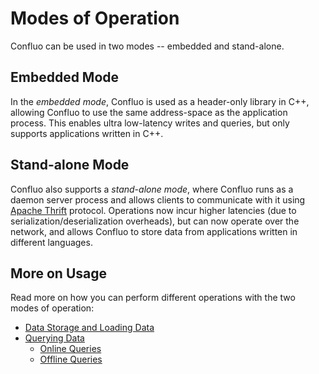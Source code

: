 # Modes of Operation

Confluo can be used in two modes -- embedded and stand-alone. 

## Embedded Mode

In the _embedded mode_, Confluo is used as a header-only library in C++, allowing Confluo
to use the same address-space as the application process. This enables ultra low-latency 
writes and queries, but only supports applications written in C++.

## Stand-alone Mode

Confluo also supports a _stand-alone mode_, where Confluo runs as a daemon 
server process and allows clients to communicate with it using 
[Apache Thrift](https://thrift.apache.org) protocol. Operations now incur higher latencies
(due to serialization/deserialization overheads), but can now operate over the network, 
and allows Confluo to store data from applications written in different languages.

## More on Usage

Read more on how you can perform different operations with the two modes of operation:

* [Data Storage and Loading Data](loading_data.md)
* [Querying Data](queries.md)
    - [Online Queries](online_queries.md)
    - [Offline Queries](offline_queries.md)